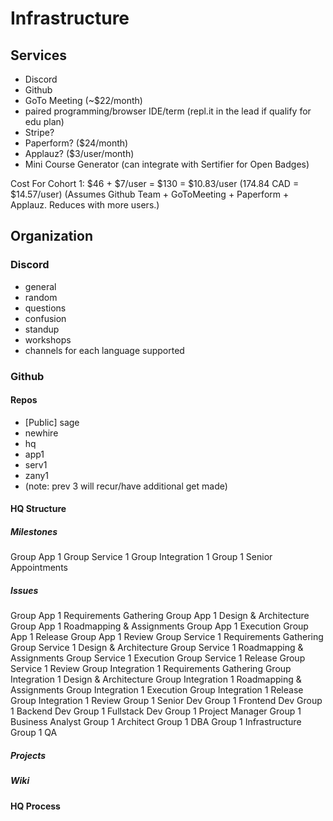 # Infrastructure

## Services
- Discord
- Github
- GoTo Meeting (~$22/month)
- paired programming/browser IDE/term (repl.it in the lead if qualify for edu plan)
- Stripe?
- Paperform? ($24/month)
- Applauz? ($3/user/month)
- Mini Course Generator (can integrate with Sertifier for Open Badges)

Cost For Cohort 1: $46 + $7/user = $130 = $10.83/user (174.84 CAD = $14.57/user)
(Assumes Github Team + GoToMeeting + Paperform + Applauz. Reduces with more users.)


## Organization

### Discord
- general
- random
- questions
- confusion
- standup
- workshops
- channels for each language supported


### Github

#### Repos
- [Public] sage
- newhire
- hq
- app1
- serv1
- zany1
- (note: prev 3 will recur/have additional get made)


#### HQ Structure

##### Milestones
Group App 1
Group Service 1
Group Integration 1
Group 1 Senior Appointments

##### Issues
Group App 1 Requirements Gathering
Group App 1 Design & Architecture
Group App 1 Roadmapping & Assignments
Group App 1 Execution
Group App 1 Release
Group App 1 Review
Group Service 1 Requirements Gathering
Group Service 1 Design & Architecture
Group Service 1 Roadmapping & Assignments
Group Service 1 Execution
Group Service 1 Release
Group Service 1 Review
Group Integration 1 Requirements Gathering
Group Integration 1 Design & Architecture
Group Integration 1 Roadmapping & Assignments
Group Integration 1 Execution
Group Integration 1 Release
Group Integration 1 Review
Group 1 Senior Dev
Group 1 Frontend Dev
Group 1 Backend Dev
Group 1 Fullstack Dev
Group 1 Project Manager
Group 1 Business Analyst
Group 1 Architect
Group 1 DBA
Group 1 Infrastructure
Group 1 QA




##### Projects

##### Wiki

#### HQ Process
